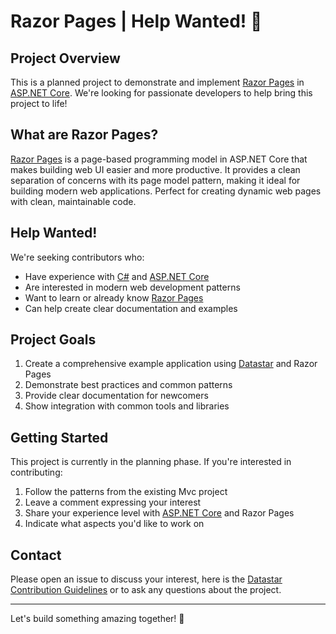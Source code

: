 # Razor Pages | Help Wanted! 🚀

## Project Overview
This is a planned project to demonstrate and implement [Razor Pages](https://learn.microsoft.com/en-us/aspnet/core/razor-pages/?view=aspnetcore-9.0) in [ASP.NET Core](https://learn.microsoft.com/en-us/aspnet/core/introduction-to-aspnet-core?view=aspnetcore-9.0). We're looking for passionate developers to help bring this project to life!

## What are Razor Pages?
[Razor Pages](https://learn.microsoft.com/en-us/aspnet/core/razor-pages/?view=aspnetcore-9.0) is a page-based programming model in ASP.NET Core that makes building web UI easier and more productive. It provides a clean separation of concerns with its page model pattern, making it ideal for building modern web applications. Perfect for creating dynamic web pages with clean, maintainable code.

## Help Wanted!
We're seeking contributors who:
- Have experience with [C#](https://learn.microsoft.com/en-us/dotnet/csharp/) and [ASP.NET Core](https://learn.microsoft.com/en-us/aspnet/core/introduction-to-aspnet-core?view=aspnetcore-9.0)
- Are interested in modern web development patterns
- Want to learn or already know [Razor Pages](https://learn.microsoft.com/en-us/aspnet/core/razor-pages/?view=aspnetcore-9.0)
- Can help create clear documentation and examples

## Project Goals
1. Create a comprehensive example application using [Datastar](https://github.com/starfederation/datastar) and Razor Pages
2. Demonstrate best practices and common patterns
3. Provide clear documentation for newcomers
4. Show integration with common tools and libraries

## Getting Started
This project is currently in the planning phase. If you're interested in contributing:
1. Follow the patterns from the existing Mvc project
2. Leave a comment expressing your interest
3. Share your experience level with [ASP.NET Core](https://learn.microsoft.com/en-us/aspnet/core/introduction-to-aspnet-core?view=aspnetcore-9.0) and Razor Pages
4. Indicate what aspects you'd like to work on

## Contact
Please open an issue to discuss your interest, here is the [Datastar Contribution Guidelines](https://github.com/starfederation/datastar/blob/develop/CONTRIBUTING.md) or to ask any questions about the project.

---
Let's build something amazing together! 💪